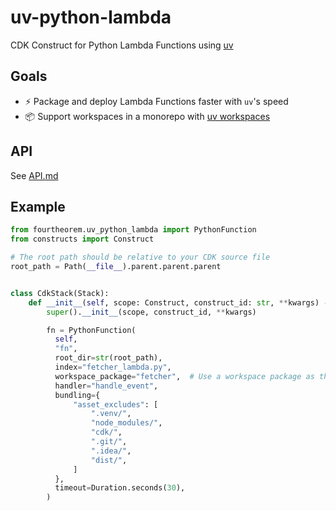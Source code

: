 # uv-python-lambda

CDK Construct for Python Lambda Functions using [uv](https://docs.astral.sh/uv/)

## Goals

- ⚡️ Package and deploy Lambda Functions faster with `uv`'s speed
- 📦 Support workspaces in a monorepo with [uv workspaces](https://docs.astral.sh/uv/concepts/workspaces/)

## API

See [API.md](API.md)

## Example

```python
from fourtheorem.uv_python_lambda import PythonFunction
from constructs import Construct

# The root path should be relative to your CDK source file
root_path = Path(__file__).parent.parent.parent


class CdkStack(Stack):
    def __init__(self, scope: Construct, construct_id: str, **kwargs) -> None:
        super().__init__(scope, construct_id, **kwargs)

        fn = PythonFunction(
          self,
          "fn",
          root_dir=str(root_path),
          index="fetcher_lambda.py",
          workspace_package="fetcher",  # Use a workspace package as the top-level Lambda entry point.
          handler="handle_event",
          bundling={
              "asset_excludes": [
                  ".venv/",
                  "node_modules/",
                  "cdk/",
                  ".git/",
                  ".idea/",
                  "dist/",
              ]
          },
          timeout=Duration.seconds(30),
        )
```